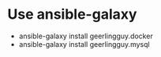 # Use ansible-galaxy
* ansible-galaxy  install geerlingguy.docker
* ansible-galaxy install geerlingguy.mysql